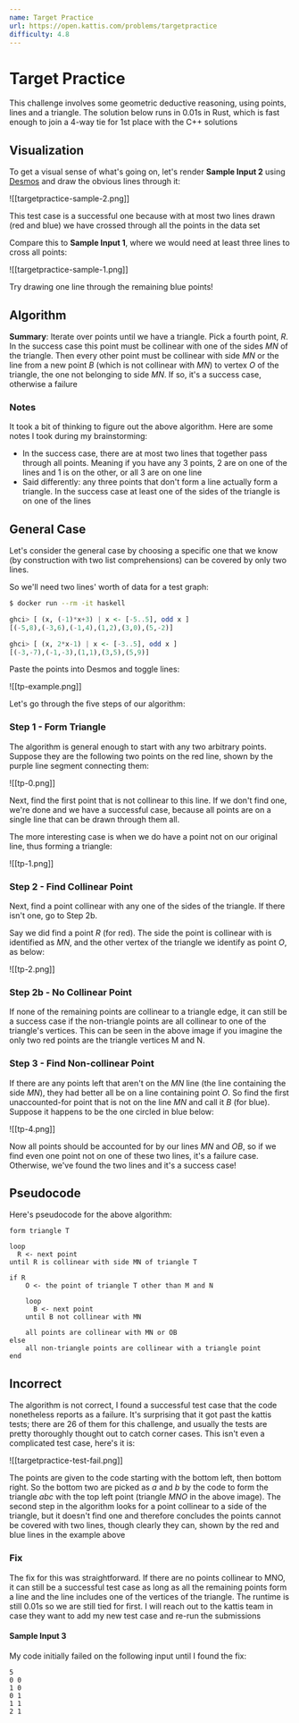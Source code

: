 ```yaml
---
name: Target Practice
url: https://open.kattis.com/problems/targetpractice
difficulty: 4.8
---
```


# Target Practice

This challenge involves some geometric deductive reasoning, using points, lines and a triangle. The solution below runs in 0.01s in Rust, which is fast enough to join a 4-way tie for 1st place with the C++ solutions

## Visualization

To get a visual sense of what's going on, let's render **Sample Input 2** using [Desmos](https://www.desmos.com/calculator/) and draw the obvious lines through it:

![[targetpractice-sample-2.png]]

This test case is a successful one because with at most two lines drawn (red and blue) we have crossed through all the points in the data set

Compare this to **Sample Input 1**, where we would need at least three lines to cross all points:

![[targetpractice-sample-1.png]]

Try drawing one line through the remaining blue points!


## Algorithm

**Summary**: Iterate over points until we have a triangle. Pick a fourth point, $R$. In the success case this point must be collinear with one of the sides $MN$ of the triangle. Then every other point must be collinear with side $MN$ or the line from a new point $B$ (which is not collinear with $MN$) to vertex $O$ of the triangle, the one not belonging to side $MN$. If so, it's a success case, otherwise a failure


### Notes

It took a bit of thinking to figure out the above algorithm. Here are some notes I took during my brainstorming:

- In the success case, there are at most two lines that together pass through all points.  Meaning if you have any 3 points, 2 are on one of the lines and 1 is on the other, or all 3 are on one line
- Said differently: any three points that don't form a line actually form a triangle. In the success case at least one of the sides of the triangle is on one of the lines

## General Case

Let's consider the general case by choosing a specific one that we know (by construction with two list comprehensions) can be covered by only two lines.

So we'll need two lines' worth of data for a test graph:

```bash
$ docker run --rm -it haskell
````

```haskell
ghci> [ (x, (-1)*x+3) | x <- [-5..5], odd x ]
[(-5,8),(-3,6),(-1,4),(1,2),(3,0),(5,-2)]

ghci> [ (x, 2*x-1) | x <- [-3..5], odd x ]
[(-3,-7),(-1,-3),(1,1),(3,5),(5,9)]
```

Paste the points into Desmos and toggle lines:

![[tp-example.png]]

Let's go through the five steps of our algorithm:

### Step 1 - Form Triangle

The algorithm is general enough to start with any two arbitrary points. Suppose they are the following two points on the red line, shown by the purple line segment connecting them:

![[tp-0.png]]

Next, find the first point that is not collinear to this line. If we don't find one, we're done and we have a successful case, because all points are on a single line that can be drawn through them all.

The more interesting case is when we do have a point not on our original line, thus forming a triangle:

![[tp-1.png]]

### Step 2 - Find Collinear Point

Next, find a point collinear with any one of the sides of the triangle. If there isn't one, go to Step 2b.

Say we did find a point $R$ (for red). The side the point is collinear with is identified as $MN$, and the other vertex of the triangle we identify as point $O$, as below:

![[tp-2.png]]

### Step 2b - No Collinear Point

If none of the remaining points are collinear to a triangle edge, it can still be a success case if the non-triangle points are all collinear to one of the triangle's vertices. This can be seen in the above image if you imagine the only two red points are the triangle vertices M and N.

### Step 3 - Find Non-collinear Point

If there are any points left that aren't on the $MN$ line (the line containing the side $MN$), they had better all be on a line containing point $O$. So find the first unaccounted-for point that is not on the line $MN$ and call it $B$ (for blue). Suppose it happens to be the one circled in blue below:

![[tp-4.png]]

Now all points should be accounted for by our lines $MN$ and $OB$, so if we find even one point not on one of these two lines, it's a failure case. Otherwise, we've found the two lines and it's a success case!

## Pseudocode

Here's pseudocode for the above algorithm:

```pseudo
form triangle T

loop
  R <- next point
until R is collinear with side MN of triangle T

if R
    O <- the point of triangle T other than M and N

    loop
      B <- next point
    until B not collinear with MN

    all points are collinear with MN or OB
else
    all non-triangle points are collinear with a triangle point
end
```

## Incorrect

The algorithm is not correct, I found a successful test case that the code nonetheless reports as a failure. It's surprising that it got past the kattis tests; there are 26 of them for this challenge, and usually the tests are pretty thoroughly thought out to catch corner cases. This isn't even a complicated test case, here's it is:

![[targetpractice-test-fail.png]]

The points are given to the code starting with the bottom left, then bottom right. So the bottom two are picked as $a$ and $b$ by the code to form the triangle $abc$ with the top left point (triangle $MNO$ in the above image). The second step in the algorithm looks for a point collinear to a side of the triangle, but it doesn't find one and therefore concludes the points cannot be covered with two lines, though clearly they can, shown by the red and blue lines in the example above

### Fix

The fix for this was straightforward. If there are no points collinear to MNO, it can still be a successful test case as long as all the remaining points form a line and the line includes one of the vertices of the triangle. The runtime is still 0.01s so we are still tied for first. I will reach out to the kattis team in case they want to add my new test case and re-run the submissions

#### Sample Input 3

My code initially failed on the following input until I found the fix:

```text
5
0 0
1 0
0 1
1 1
2 1
```
